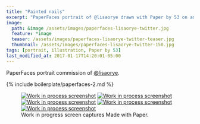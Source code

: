 ```yaml
---
title: "Painted nails"
excerpt: "PaperFaces portrait of @lisaorye drawn with Paper by 53 on an iPad."
image: 
  path: &image /assets/images/paperfaces-lisaorye-twitter.jpg 
  feature: *image
  teaser: /assets/images/paperfaces-lisaorye-twitter-teaser.jpg
  thumbnail: /assets/images/paperfaces-lisaorye-twitter-150.jpg
tags: [portrait, illustration, Paper by 53]
last_modified_at: 2017-01-17T14:20:01-05:00
---
```


PaperFaces portrait commission of [@lisaorye](http://twitter.com/lisaorye).

{% include boilerplate/paperfaces-2.md %}

<figure class="third">
	<a href="/assets/images/paperfaces-lisaorye-process-1-lg.jpg"><img src="/assets/images/paperfaces-lisaorye-process-1-600.jpg" alt="Work in process screenshot"></a>
	<a href="/assets/images/paperfaces-lisaorye-process-2-lg.jpg"><img src="/assets/images/paperfaces-lisaorye-process-2-600.jpg" alt="Work in process screenshot"></a>
	<a href="/assets/images/paperfaces-lisaorye-process-3-lg.jpg"><img src="/assets/images/paperfaces-lisaorye-process-3-600.jpg" alt="Work in process screenshot"></a>
	<a href="/assets/images/paperfaces-lisaorye-process-4-lg.jpg"><img src="/assets/images/paperfaces-lisaorye-process-4-600.jpg" alt="Work in process screenshot"></a>
	<a href="/assets/images/paperfaces-lisaorye-process-5-lg.jpg"><img src="/assets/images/paperfaces-lisaorye-process-5-600.jpg" alt="Work in process screenshot"></a>
	<figcaption>Work in progress screen captures Made with Paper.</figcaption>
</figure>
